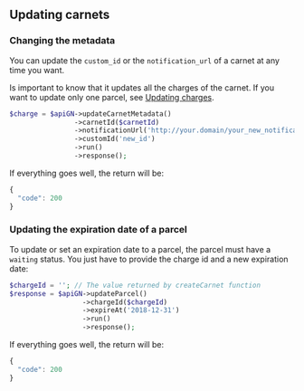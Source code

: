 ## Updating carnets

### Changing the metadata

You can update the `custom_id` or the `notification_url` of a carnet at any time you want. 

Is important to know that it updates all the charges of the carnet. If you want to update only one parcel, see [Updating charges](/docs/CHARGE_UPDATE.md).

```php
$charge = $apiGN->updateCarnetMetadata()
                ->carnetId($carnetId)
                ->notificationUrl('http://your.domain/your_new_notification_url')
                ->customId('new_id')
                ->run()
                ->response();
```

If everything goes well, the return will be:

```js
{
  "code": 200
}
```

### Updating the expiration date of a parcel

To update or set an expiration date to a parcel, the parcel must have a `waiting` status. You just have to provide the charge id and a new expiration date:

```php
$chargeId = ''; // The value returned by createCarnet function
$response = $apiGN->updateParcel()
                  ->chargeId($chargeId)
                  ->expireAt('2018-12-31')
                  ->run()
                  ->response();
```

If everything goes well, the return will be:

```js
{
  "code": 200
}
```

